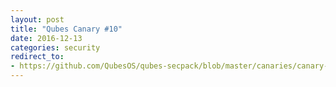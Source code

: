 ```yaml
---
layout: post
title: "Qubes Canary #10"
date: 2016-12-13
categories: security
redirect_to:
- https://github.com/QubesOS/qubes-secpack/blob/master/canaries/canary-010-2016.txt
---
```

